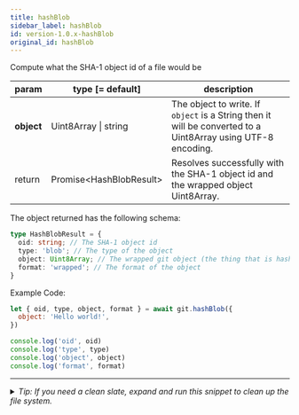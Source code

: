 ```yaml
---
title: hashBlob
sidebar_label: hashBlob
id: version-1.0.x-hashBlob
original_id: hashBlob
---
```


Compute what the SHA-1 object id of a file would be

| param      | type [= default]           | description                                                                                                  |
| ---------- | -------------------------- | ------------------------------------------------------------------------------------------------------------ |
| **object** | Uint8Array  &#124;  string | The object to write. If `object` is a String then it will be converted to a Uint8Array using UTF-8 encoding. |
| return     | Promise\<HashBlobResult\>  | Resolves successfully with the SHA-1 object id and the wrapped object Uint8Array.                            |

The object returned has the following schema:

```ts
type HashBlobResult = {
  oid: string; // The SHA-1 object id
  type: 'blob'; // The type of the object
  object: Uint8Array; // The wrapped git object (the thing that is hashed)
  format: 'wrapped'; // The format of the object
}
```

Example Code:

```js live
let { oid, type, object, format } = await git.hashBlob({
  object: 'Hello world!',
})

console.log('oid', oid)
console.log('type', type)
console.log('object', object)
console.log('format', format)
```


---

<details>
<summary><i>Tip: If you need a clean slate, expand and run this snippet to clean up the file system.</i></summary>

```js live
window.fs = new LightningFS('fs', { wipe: true })
window.pfs = window.fs.promises
console.log('done')
```
</details>

<script>
(function rewriteEditLink() {
  const el = document.querySelector('a.edit-page-link.button');
  if (el) {
    el.href = 'https://github.com/isomorphic-git/isomorphic-git/edit/master/src/api/hashBlob.js';
  }
})();
</script>